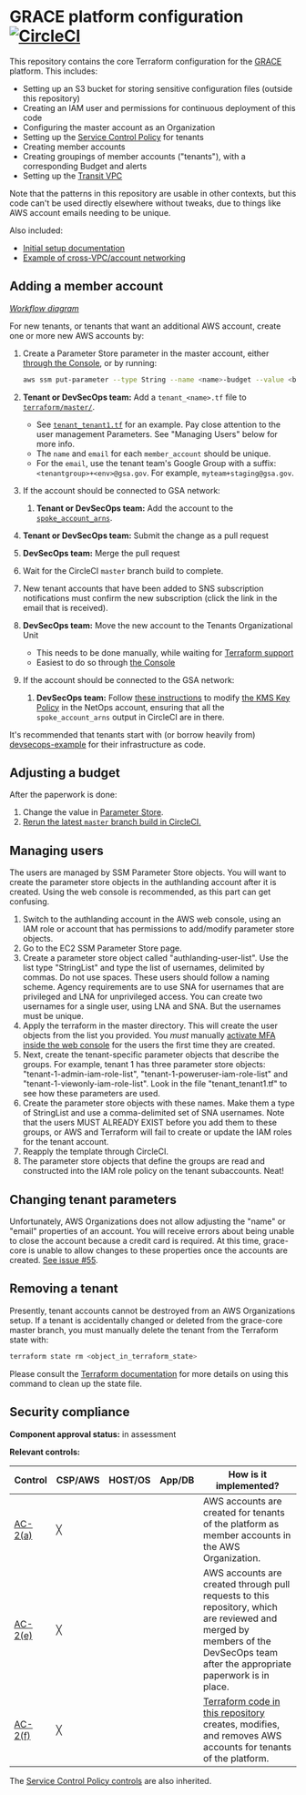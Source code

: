 # GRACE platform configuration [![CircleCI](https://circleci.com/gh/GSA/grace-core.svg?style=svg&circle-token=d0bdc1c9e646280312a4a8254f7c8d4698c8729f)](https://circleci.com/gh/GSA/grace-core)

This repository contains the core Terraform configuration for the [GRACE](https://github.com/gsa/devsecops#readme) platform. This includes:

* Setting up an S3 bucket for storing sensitive configuration files (outside this repository)
* Creating an IAM user and permissions for continuous deployment of this code
* Configuring the master account as an Organization
* Setting up the [Service Control Policy](https://github.com/GSA/security-benchmarks/tree/master/scp) for tenants
* Creating member accounts
* Creating groupings of member accounts ("tenants"), with a corresponding Budget and alerts
* Setting up the [Transit VPC](https://docs.aws.amazon.com/solutions/latest/cisco-based-transit-vpc/welcome.html)

Note that the patterns in this repository are usable in other contexts, but this code can't be used directly elsewhere without tweaks, due to things like AWS account emails needing to be unique.

Also included:

* [Initial setup documentation](SETUP.md)
* [Example of cross-VPC/account networking](terraform/networking)

## Adding a member account

[_Workflow diagram_](https://docs.google.com/drawings/d/1VA45f92EjzxGs0HCtqEdDhXOFROx3PPnD1fZ2-9d-AA/edit)

For new tenants, or tenants that want an additional AWS account, create one or more new AWS accounts by:

1. Create a Parameter Store parameter in the master account, either [through the Console](https://console.aws.amazon.com/systems-manager/parameters/?region=us-east-1), or by running:

    ```sh
    aws ssm put-parameter --type String --name <name>-budget --value <budget>
    ```

1. **Tenant or DevSecOps team:** Add a `tenant_<name>.tf` file to [`terraform/master/`](terraform/master).
    * See [`tenant_tenant1.tf`](terraform/master/tenant_tenant1.tf) for an example. Pay close attention to the user management Parameters. See "Managing Users" below for more info.
    * The `name` and `email` for each `member_account` should be unique.
    * For the `email`, use the tenant team's Google Group with a suffix: `<tenantgroup>+<env>@gsa.gov`. For example, `myteam+staging@gsa.gov`.
1. If the account should be connected to GSA network:
    1. **Tenant or DevSecOps team:** Add the account to the [`spoke_account_arns`](terraform/master/transit_vpc.tf).
1. **Tenant or DevSecOps team:** Submit the change as a pull request
1. **DevSecOps team:** Merge the pull request
1. Wait for the CircleCI `master` branch build to complete.
1. New tenant accounts that have been added to SNS subscription notifications must confirm the new subscription (click the link in the email that is received).
1. **DevSecOps team:** Move the new account to the Tenants Organizational Unit
    * This needs to be done manually, while waiting for [Terraform support](https://github.com/terraform-providers/terraform-provider-aws/pull/4405)
    * Easiest to do so through [the Console](https://console.aws.amazon.com/organizations/home)
1. If the account should be connected to the GSA network:
    1. **DevSecOps team:** Follow [these instructions](https://docs.aws.amazon.com/solutions/latest/cisco-based-transit-vpc/appendix-c.html) to modify [the KMS Key Policy](https://console.aws.amazon.com/iam/home?region=us-east-1#/encryptionKeys/us-east-1) in the NetOps account, ensuring that all the `spoke_account_arns` output in CircleCI are in there.

It's recommended that tenants start with (or borrow heavily from) [devsecops-example](https://github.com/GSA/devsecops-example) for their infrastructure as code.

## Adjusting a budget

After the paperwork is done:

1. Change the value in [Parameter Store](https://console.aws.amazon.com/systems-manager/parameters/?region=us-east-1).
1. [Rerun the latest `master` branch build in CircleCI.](https://circleci.com/gh/GSA/workflows/grace-core/tree/master)

## Managing users

The users are managed by SSM Parameter Store objects. You will want to create the parameter store objects in the authlanding account after it is created. Using the web console is recommended, as this part can get confusing.

1. Switch to the authlanding account in the AWS web console, using an IAM role or account that has permissions to add/modify parameter store objects.
1. Go to the EC2 SSM Parameter Store page.
1. Create a parameter store object called "authlanding-user-list". Use the list type "StringList" and type the list of usernames, delimited by commas. Do not use spaces. These users should follow a naming scheme. Agency requirements are to use SNA for usernames that are privileged and LNA for unprivileged access. You can create two usernames for a single user, using LNA and SNA. But the usernames must be unique.
1. Apply the terraform in the master directory. This will create the user objects from the list you provided. You *must* manually [activate MFA inside the web console](https://docs.aws.amazon.com/IAM/latest/UserGuide/id_credentials_mfa_enable_virtual.html) for the users the first time they are created.
1. Next, create the tenant-specific parameter objects that describe the groups. For example, tenant 1 has three parameter store objects: "tenant-1-admin-iam-role-list", "tenant-1-poweruser-iam-role-list" and "tenant-1-viewonly-iam-role-list". Look in the file "tenant_tenant1.tf" to see how these parameters are used.
1. Create the parameter store objects with these names. Make them a type of StringList and use a comma-delimited set of SNA usernames. Note that the users MUST ALREADY EXIST before you add them to these groups, or AWS and Terraform will fail to create or update the IAM roles for the tenant account.
1. Reapply the template through CircleCI.
1. The parameter store objects that define the groups are read and constructed into the IAM role policy on the tenant subaccounts. Neat!

## Changing tenant parameters

Unfortunately, AWS Organizations does not allow adjusting the "name" or "email" properties of an account. You will receive errors about being unable to close the account because a credit card is required. At this time, grace-core is unable to allow changes to these properties once the accounts are created. [See issue #55](https://github.com/GSA/grace-core/issues/55).

## Removing a tenant

Presently, tenant accounts cannot be destroyed from an AWS Organizations setup. If a tenant is accidentally changed or deleted from the grace-core master branch, you must manually delete the tenant from the Terraform state with:

  ````sh
  terraform state rm <object_in_terraform_state>
  ````

Please consult the [Terraform documentation](https://www.terraform.io/docs/commands/state/rm.html) for more details on using this command to clean up the state file.

## Security compliance

**Component approval status:** in assessment

**Relevant controls:**

Control | CSP/AWS | HOST/OS | App/DB | How is it implemented?
--- | --- | --- | --- | ---
[AC-2(a)](https://nvd.nist.gov/800-53/Rev4/control/AC-2) | ╳ | | | AWS accounts are created for tenants of the platform as member accounts in the AWS Organization.
[AC-2(e)](https://nvd.nist.gov/800-53/Rev4/control/AC-2) | ╳ | | | AWS accounts are created through pull requests to this repository, which are reviewed and merged by members of the DevSecOps team after the appropriate paperwork is in place.
[AC-2(f)](https://nvd.nist.gov/800-53/Rev4/control/AC-2) | ╳ | | | [Terraform code in this repository](terraform/master/members.tf) creates, modifies, and removes AWS accounts for tenants of the platform.

The [Service Control Policy controls](https://github.com/GSA/security-benchmarks/tree/master/scp#compliance-information) are also inherited.
